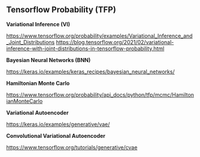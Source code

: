 ## Tensorflow Probability (TFP)

**Variational Inference (VI)**

https://www.tensorflow.org/probability/examples/Variational_Inference_and_Joint_Distributions
https://blog.tensorflow.org/2021/02/variational-inference-with-joint-distributions-in-tensorflow-probability.html

**Bayesian Neural Networks (BNN)**

https://keras.io/examples/keras_recipes/bayesian_neural_networks/

**Hamiltonian Monte Carlo**

https://www.tensorflow.org/probability/api_docs/python/tfp/mcmc/HamiltonianMonteCarlo

**Variational Autoencoder**

https://keras.io/examples/generative/vae/

**Convolutional Variational Autoencoder**

https://www.tensorflow.org/tutorials/generative/cvae
